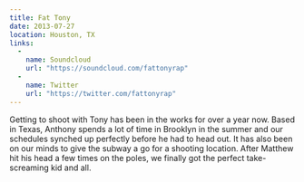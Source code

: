 ```yaml
---
title: Fat Tony
date: 2013-07-27
location: Houston, TX
links:
  -
    name: Soundcloud
    url: "https://soundcloud.com/fattonyrap"
  -
    name: Twitter
    url: "https://twitter.com/fattonyrap"
---
```


Getting to shoot with Tony has been in the works for over a year now. Based in Texas, Anthony spends a lot of time in Brooklyn in the summer and our schedules synched up perfectly before he had to head out. It has also been on our minds to give the subway a go for a shooting location. After Matthew hit his head a few times on the poles, we finally got the perfect take- screaming kid and all.
